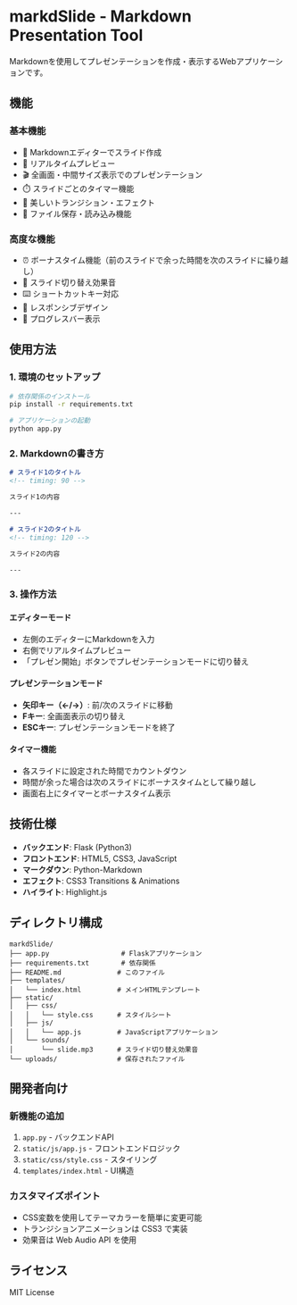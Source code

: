 # markdSlide - Markdown Presentation Tool

Markdownを使用してプレゼンテーションを作成・表示するWebアプリケーションです。

## 機能

### 基本機能
- 📝 Markdownエディターでスライド作成
- 👀 リアルタイムプレビュー
- 🎬 全画面・中間サイズ表示でのプレゼンテーション
- ⏱️ スライドごとのタイマー機能
- 🎨 美しいトランジション・エフェクト
- 💾 ファイル保存・読み込み機能

### 高度な機能
- ⏰ ボーナスタイム機能（前のスライドで余った時間を次のスライドに繰り越し）
- 🎵 スライド切り替え効果音
- ⌨️ ショートカットキー対応
- 📱 レスポンシブデザイン
- 🎯 プログレスバー表示

## 使用方法

### 1. 環境のセットアップ

```bash
# 依存関係のインストール
pip install -r requirements.txt

# アプリケーションの起動
python app.py
```

### 2. Markdownの書き方

```markdown
# スライド1のタイトル
<!-- timing: 90 -->

スライド1の内容

---

# スライド2のタイトル
<!-- timing: 120 -->

スライド2の内容

---
```

### 3. 操作方法

#### エディターモード
- 左側のエディターにMarkdownを入力
- 右側でリアルタイムプレビュー
- 「プレゼン開始」ボタンでプレゼンテーションモードに切り替え

#### プレゼンテーションモード
- **矢印キー（←/→）**: 前/次のスライドに移動
- **Fキー**: 全画面表示の切り替え
- **ESCキー**: プレゼンテーションモードを終了

#### タイマー機能
- 各スライドに設定された時間でカウントダウン
- 時間が余った場合は次のスライドにボーナスタイムとして繰り越し
- 画面右上にタイマーとボーナスタイム表示

## 技術仕様

- **バックエンド**: Flask (Python3)
- **フロントエンド**: HTML5, CSS3, JavaScript
- **マークダウン**: Python-Markdown
- **エフェクト**: CSS3 Transitions & Animations
- **ハイライト**: Highlight.js

## ディレクトリ構成

```
markdSlide/
├── app.py                  # Flaskアプリケーション
├── requirements.txt        # 依存関係
├── README.md              # このファイル
├── templates/
│   └── index.html         # メインHTMLテンプレート
├── static/
│   ├── css/
│   │   └── style.css      # スタイルシート
│   ├── js/
│   │   └── app.js         # JavaScriptアプリケーション
│   └── sounds/
│       └── slide.mp3      # スライド切り替え効果音
└── uploads/               # 保存されたファイル
```

## 開発者向け

### 新機能の追加
1. `app.py` - バックエンドAPI
2. `static/js/app.js` - フロントエンドロジック
3. `static/css/style.css` - スタイリング
4. `templates/index.html` - UI構造

### カスタマイズポイント
- CSS変数を使用してテーマカラーを簡単に変更可能
- トランジションアニメーションは CSS3 で実装
- 効果音は Web Audio API を使用

## ライセンス

MIT License